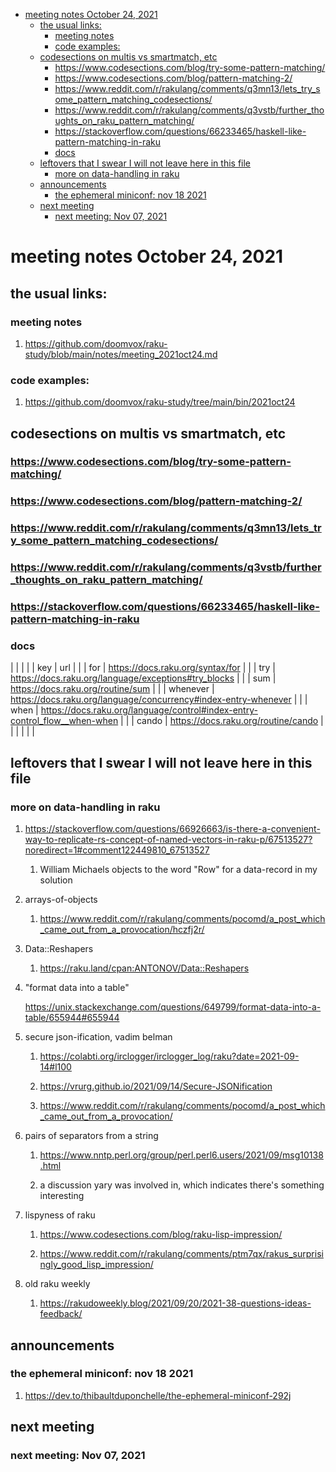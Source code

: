- [meeting notes October 24, 2021](#org00575ea)
  - [the usual links:](#orge52c4ff)
    - [meeting notes](#org9fd6af4)
    - [code examples:](#org2b2eca1)
  - [codesections on multis vs smartmatch, etc](#org168be4c)
    - [<https://www.codesections.com/blog/try-some-pattern-matching/>](#org7be2876)
    - [<https://www.codesections.com/blog/pattern-matching-2/>](#org21db999)
    - [<https://www.reddit.com/r/rakulang/comments/q3mn13/lets_try_some_pattern_matching_codesections/>](#org0af9444)
    - [<https://www.reddit.com/r/rakulang/comments/q3vstb/further_thoughts_on_raku_pattern_matching/>](#orgcfe5d02)
    - [<https://stackoverflow.com/questions/66233465/haskell-like-pattern-matching-in-raku>](#orge3a51f0)
    - [docs](#orgdb11516)
  - [leftovers that I swear I will not leave here in this file](#orgfad1750)
    - [more on data-handling in raku](#org3090cff)
  - [announcements](#org0aa5fa3)
    - [the ephemeral miniconf: nov 18 2021](#org1dbe058)
  - [next meeting](#org3a599f2)
    - [next meeting: Nov 07, 2021](#orgf8bd1ed)


<a id="org00575ea"></a>

# meeting notes October 24, 2021


<a id="orge52c4ff"></a>

## the usual links:


<a id="org9fd6af4"></a>

### meeting notes

1.  <https://github.com/doomvox/raku-study/blob/main/notes/meeting_2021oct24.md>


<a id="org2b2eca1"></a>

### code examples:

1.  <https://github.com/doomvox/raku-study/tree/main/bin/2021oct24>


<a id="org168be4c"></a>

## codesections on multis vs smartmatch, etc


<a id="org7be2876"></a>

### <https://www.codesections.com/blog/try-some-pattern-matching/>


<a id="org21db999"></a>

### <https://www.codesections.com/blog/pattern-matching-2/>


<a id="org0af9444"></a>

### <https://www.reddit.com/r/rakulang/comments/q3mn13/lets_try_some_pattern_matching_codesections/>


<a id="orgcfe5d02"></a>

### <https://www.reddit.com/r/rakulang/comments/q3vstb/further_thoughts_on_raku_pattern_matching/>


<a id="orge3a51f0"></a>

### <https://stackoverflow.com/questions/66233465/haskell-like-pattern-matching-in-raku>


<a id="orgdb11516"></a>

### docs

|          |                                                                              |  |
| key      | url                                                                          |  |
| for      | <https://docs.raku.org/syntax/for>                                           |  |
| try      | <https://docs.raku.org/language/exceptions#try_blocks>                       |  |
| sum      | <https://docs.raku.org/routine/sum>                                          |  |
| whenever | <https://docs.raku.org/language/concurrency#index-entry-whenever>            |  |
| when     | <https://docs.raku.org/language/control#index-entry-control_flow__when-when> |  |
| cando    | <https://docs.raku.org/routine/cando>                                        |  |
|          |                                                                              |  |


<a id="orgfad1750"></a>

## leftovers that I swear I will not leave here in this file


<a id="org3090cff"></a>

### more on data-handling in raku

1.  <https://stackoverflow.com/questions/66926663/is-there-a-convenient-way-to-replicate-rs-concept-of-named-vectors-in-raku-p/67513527?noredirect=1#comment122449810_67513527>

    1.  William Michaels objects to the word "Row" for a data-record in my solution

2.  arrays-of-objects

    1.  <https://www.reddit.com/r/rakulang/comments/pocomd/a_post_which_came_out_from_a_provocation/hczfj2r/>

3.  Data::Reshapers

    1.  <https://raku.land/cpan:ANTONOV/Data::Reshapers>

4.  "format data into a table"

    <https://unix.stackexchange.com/questions/649799/format-data-into-a-table/655944#655944>

5.  secure json-ification, vadim belman

    1.  <https://colabti.org/irclogger/irclogger_log/raku?date=2021-09-14#l100>
    
    2.  <https://vrurg.github.io/2021/09/14/Secure-JSONification>
    
    3.  <https://www.reddit.com/r/rakulang/comments/pocomd/a_post_which_came_out_from_a_provocation/>

6.  pairs of separators from a string

    1.  <https://www.nntp.perl.org/group/perl.perl6.users/2021/09/msg10138.html>
    
    2.  a discussion yary was involved in, which indicates there's something interesting

7.  lispyness of raku

    1.  <https://www.codesections.com/blog/raku-lisp-impression/>
    
    2.  <https://www.reddit.com/r/rakulang/comments/ptm7qx/rakus_surprisingly_good_lisp_impression/>

8.  old raku weekly

    1.  <https://rakudoweekly.blog/2021/09/20/2021-38-questions-ideas-feedback/>


<a id="org0aa5fa3"></a>

## announcements


<a id="org1dbe058"></a>

### the ephemeral miniconf: nov 18 2021

1.  <https://dev.to/thibaultduponchelle/the-ephemeral-miniconf-292j>


<a id="org3a599f2"></a>

## next meeting


<a id="orgf8bd1ed"></a>

### next meeting: Nov 07, 2021
